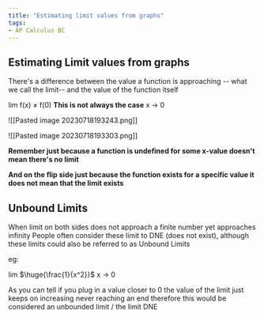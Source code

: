 ```yaml
---
title: "Estimating limit values from graphs"
tags:
- AP Calculus BC
---
```

## Estimating Limit values from graphs

There's a difference between the value a function is approaching -- what we call the limit-- and the value of the function itself

lim f(x) $\ne$ f(0) **This is not always the case**
x -> 0

![[Pasted image 20230718193243.png]]

![[Pasted image 20230718193303.png]]

**Remember just because a function is undefined for some x-value doesn't mean there's no limit**

**And on the flip side just because the function exists for a specific value it does not mean that the limit exists**


## Unbound Limits

When limit on both sides does not approach a finite number yet approaches infinity
People often consider these limit to DNE (does not exist), although these limits could also be referred to as Unbound Limits

eg:

lim $\huge{\frac{1}{x^2}}$ 
x -> 0

As you can tell if you plug in a value closer to 0 the value of the limit just keeps on increasing never reaching an end therefore this would be considered an unbounded limit / the limit DNE

